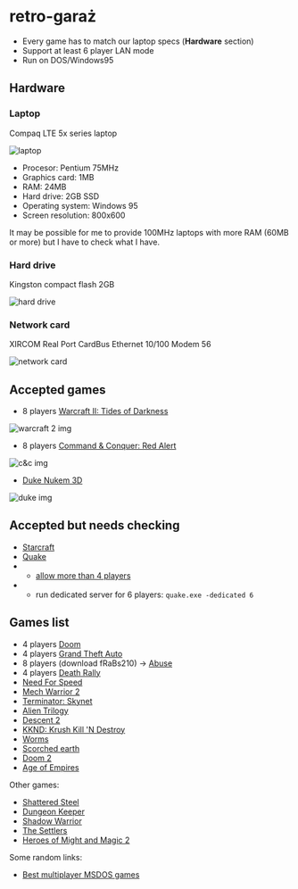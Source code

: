 # retro-garaż

* Every game has to match our laptop specs (**Hardware** section)
* Support at least 6 player LAN mode
* Run on DOS/Windows95

## Hardware
### Laptop
Compaq LTE 5x series laptop

![laptop](http://www.baber.com/baber/gifs/compaq_lte_5280_2.jpg)
* Procesor: Pentium 75MHz
* Graphics card: 1MB 
* RAM: 24MB
* Hard drive: 2GB SSD
* Operating system: Windows 95
* Screen resolution: 800x600

It may be possible for me to provide 100MHz laptops with more RAM (60MB or more) but I have to check what I have.

### Hard drive
Kingston compact flash 2GB

![hard drive](https://images-na.ssl-images-amazon.com/images/I/51QTLJpZ1ML._SY355_.jpg)

### Network card
XIRCOM Real Port CardBus Ethernet 10/100 Modem 56

![network card](https://i.ebayimg.com/images/g/BZ8AAOSwg3FUifnO/s-l300.jpg)

## Accepted games
* 8 players [Warcraft II: Tides of Darkness](https://www.google.com/search?client=ubuntu&sa=X&channel=fs&q=Warcraft+II:+Tides+of+Darkness&stick=H4sIAAAAAAAAAHWTO2_UQBSF8YqgZDZI0VAgTAoLIUSDdm2vPXYLgooIiYTa2vXYXtvjx3qMXx0tHbQ0CFo6fgX5AZQUdDRIdJQ4m7kDQdCdmTvznXOvdHd3bu3Nstlct127NXQW81orQi3j92jBtew5q-OSLfug0pqYBoUWLbPgD8lPld2z74bfr4S03Z6dKufQ3mRr0GcGQttWGebyZ5rCE-KY8NwkCz8E3TaJJzRZ6K0DmKE0EoHRmyYU0jF9Xch1NQdPo003NkTMHFdIEjEX7Cu3rADdh-kYBW1_WlWfz-HQpFYIP8yG8JUobLx5VELBGBIOKU2f5uBmJrUjm_VaX2hrs44y-YQ3kjK0MEqTGsSAcMyJKGCSyAHXBXdzifeMYQP3-tD3Qru6SQeYDmMErsNOjt7KujATXY22jMg8meESmY0YoPWaJLbQtCk78DU59TPIEDkdE9B0MPPSgkKXVhDOIms3AQMWetZX5c1kevDt55dr6qvJ6w-fPisvJ-jy_YDX-MUETY-D-qQ4Kmgc9viHgr8r6OBxUfCA9U8DtqwDelLg2-jKw7yO6x6raF_d9m3NO3r3koqQPOGPykXaewW__RftjqQdoqvqefcDWZARN0W_j5hexD3Dx2jvKMhWQcWfhPgRQg8KxgK_joscO-imen3my4vZdr287XqN3Bvof8X9dzuHq3EW47b-vazb-i9jKju_3AMAAA&ved=0ahUKEwiMqqKJ0Z_gAhWCRBUIHQ_qDDAQ-BYINA&biw=1859&bih=928)

![warcraft 2 img](https://upload.wikimedia.org/wikipedia/en/thumb/e/e3/Warcraft-2-Tides-Of-Darkness-Pc.jpg/220px-Warcraft-2-Tides-Of-Darkness-Pc.jpg)
* 8 players [Command & Conquer: Red Alert](https://www.google.com/search?client=ubuntu&sa=X&channel=fs&q=Command+%26+Conquer:+Red+Alert&stick=H4sIAAAAAAAAAHWTv4-UQBTHZeOZu9kzuYyFEa_YGGNszC6wMNCe0cqLiXfWZJcBFpgBlkF-dbbXaWtjtLXzr_D-AEsLOxsTO0sR56FntPvOvJnP9_te8nZ3bu3N-XxhmXmQ6hqLRDnLghkX92gmZvwZK6OcrVq_mFUR9bNZuOL-H1KcK7s_v-teu5bSclp2rgxQrTXYBrTlWLXUg9n4M0ngCbENeG6QpReArqvYlZostdoGTJfrscRoVRVIaRueJuWmWICnXidbCyJy25GShMwB-8LJC0C3QdJHQcNPs2jTBRyqxAzgh1ERsZaFrbsIcyjoXSwgpeHRFNyMuLTHZt3ak9rcbkI-PhHVSOlqGKVBdaJDOGaHFDBxaIPrUjjpiHf1bgv3Wte2UjuaQTuYDmMEroNmHL3Jm4DLrnpbRsY8XHfImI3ooLWSxJbUtMob8DUE9ThkCO2GSWjSGWluQqFJCghnko0TgwELXPOz8moyPfjy_dM19cXk5bsPH5WzCbp85IsSP5-g6YlfnmbHGY2CFn9T8FcFHTzKMuGz9onPVqVPTzN8G115kJZR2WIV7atD3-aioXcvqQiNJ_xeuUh7q-DX_6LdGWmH6Kr6q_uOLEmPm6LfR0wv4p7iE7R37PO1X4jHAX6I0P2MMd8royzFNrqpXp9748V8WC93WK-eewP9r7j_Zudw3c-i39a_l3Wo_wCFqN6e3AMAAA&ved=0ahUKEwjR-PiR0Z_gAhXirHEKHdeEBVUQ-BYINw&biw=1859&bih=928)

![c&c img](https://upload.wikimedia.org/wikipedia/en/thumb/7/71/Cncra-win-cover.jpg/220px-Cncra-win-cover.jpg)
* [Duke Nukem 3D](https://www.google.com/search?client=ubuntu&hs=hse&sa=X&channel=fs&q=Duke+Nukem+3D&stick=H4sIAAAAAAAAAHWTPW_UQBCG8YmgZC9I0VIgTIoTQogG3dk-e-0WBBUREgm1lfPaPtu7ts9r_NXR0kFLg6Cl41eQH0BJQUeDREeJOXYWgqB7dmfmnXdGmt2dG7tzPl-YQb8yDZaIelZEMy7u0ELM-FNWJyU77cNq1iQ0LGbxKQ__QHGmqWqJjtezM23vJxq9xdbAjue0kh27jHJVmWWQQlwL0i2yDCLgtkl9yWRptC7IDKWZShmjaSKJrhUYEtfVAnqabbZxwCJ3PYkkZh60r7yyAuk-ykYraFtpV32-gEeT2RFUWA0RKxnY-Iu4hIA5pAJcWgHNoZuV1q4a1m8DyfZmHXOVIhqlMrSwSouaxARzzI0pyKSxC12XwsuVvG8OG_g3hr6X7BkWHWA7jBH4jjq1ept3EZdTjW0ZUX646RHljZjARk1SRzJtyg76WoIGHDzEbsekaDZYeWlDoMsqMGeTtZdCAxb59mft1WR68OX7pyv6i8nLdx8-as8n6OLdUNT42QRNj8P6pDgqaBL1-JuGv2ro4GFRiJD1j0N2Wof0pMA30aX7eZ3UPdbRvr6d21509PYFHSH1wu-182pvNfz6X2q3lNohuqz_mn4gSzLKTdHvJ6bn5Z7gY7R3FPJVWIlHEX6A0L2CsTCokyLHLrquX50H6mO-PS9_e16j7jX0v-D-m53D1biL8Vr_PtZt_AcOWnbP2wMAAA&ved=0ahUKEwjxv8jJzJ_gAhX8XRUIHbMeCqkQ-BYIKw&biw=1859&bih=928)

![duke img](https://upload.wikimedia.org/wikipedia/en/thumb/6/61/Duke_Nukem_3D_Coverart.png/220px-Duke_Nukem_3D_Coverart.png)

## Accepted but needs checking
* [Starcraft](https://starcraft.fandom.com/wiki/StarCraft)
* [Quake](https://gamesystemrequirements.com/game/quake) 
* * [allow more than 4 players](https://groups.google.com/forum/#!topic/alt.games.quake2/_HUX0zUqMn8)
* * run dedicated server for 6 players: `quake.exe -dedicated 6`
## Games list
* 4 players [Doom](https://www.google.com/search?client=ubuntu&sa=X&channel=fs&q=Doom+(1993+video+game)&stick=H4sIAAAAAAAAAHWTPW_UQBCG8YmgZC9I0VIgTIoTQogG3dk-e-0WBBUREgm1lfN6fbZ3bZ_X-KujpYOWBkFLx68gP4CSgo4GiY4Sc-wYgqB7dmfmnXdGmt2dG7tzMV-YQZqaBo9lNcvZTMg7NJcz8ZRXccFPu7Cc1TEN81l0KsI_UJ5pqrpbKXS8jp9peSS3:BFESS3:BFEz_R6Cy-BnY8p1Hs2AXLxso0hRTiWpBukWXAgJs68RWTpdG4INMXZqJkjLpmCl0rMBSuywX0NJt044BF4XoKScQ9aF96RQnSHUsHK2hbaZddtoBHndoMKqyayJUKbPxFVEDA7BMJLq2AZtDNSip3HNZvAsX2Zh2JMUXWo0rfwCotahITzHE3oiCTRC50XUovG-V9s9_Av9F3nWLPsGgP2-GcwDdrx9XbomVCTTW05WT0I0yPjN6ICWxUJHEU07pooa8laSDAQ-S2XImmvZUVNgTatARzNll7CTTgzLc_a68m04Mv3z9d0V9MXr778FF7PkEX74ayws8maHocVif5UU5j1uFvGv6qoYOHeS5D3j0O-WkV0pMc30SX7mdVXHVYR_v6dm570dLbF3SExhd-r51Xe6vh1_9SuzWqHaLL-q_pe7Ikg9wU_X5iel7uCT5Ge0ehWIWlfMTwA4Tu5ZyHQRXnGXbRdf3qPBg_5tvz8rfnNeheQ_8L7r_ZOVwNuxiu9e9j3cZ_AFvD5gfbAwAA&ved=0ahUKEwib0c2g0Z_gAhXSsHEKHfjgAoYQ-BYIOg&biw=1859&bih=928)
* 4 players [Grand Theft Auto](https://www.abandonwaredos.com/abandonware-game.php?abandonware=Grand+Theft+Auto&gid=1774)
* 8 players (download fRaBs210) -> [Abuse](https://www.youtube.com/watch?v=8DKIY3luPV4)
* 4 players [Death Rally](https://www.google.com/search?client=ubuntu&hs=tre&channel=fs&q=Death+Rally&stick=H4sIAAAAAAAAAHWTP2_UQBDF8YmgZC9IkSkiTCROCCG6O3vPXrsNgooIiYTauvPaPtu7ts9r_K-jpQstDYKWjk9BPgAlBR0NEh0lx7GzKBLp3u7M_t6bsby7c29vyqczm3cRt-6yRNSTIppwQQsx4S9ZnZRs0YfVJF7wUFxou3-araBfSul4PbvQtgizx2wF2vGcVmrHLqNcvcwyaCEuhnZM5kEEum1SX2oyN1sXMENppRJjNk0kpYsDU8pVNQNPq83WDkTkricliZkH9pVXVoDuo2wTBW1f2lWfz-DQZHYEL3BDxFIW1v4sLqFgDamAlDigObjhtHbVsH4bSG2vVzFXLaJRlKGFVWJqEQvCMTemgEljF1znwssV3reGNdybQ99L7ZmYDrAdxghcR51a_fbDy6k2toyoPNzyiMpGLNBmTVJHatqUHfhiQQMOGWK3YxKaDTgvbSh0WQXhbLLyUjBgkW9_096Oxgfff329ZZyP3nz8_EV7PULXj0NR669GaHwa1mfFSUGTqNd_avoPDR08LQoRsv55yBZ1SM8K_T668Tivk7rXDbRvbOe2Zx19eM1ASJ30T9pl2gdNf_c_2gNFO0I3jb_TD2RONrgx-nfU6WXcC_0U7Z2EfBlW4lmkP0HoUcFYGNRJkesuumMcTgN1MW0SGhb-9vfacG-jq4r773eOlptdXPVv_gbW5gT3ygMAAA&sa=X&ved=0ahUKEwj1l9OxzJ_gAhVtSxUIHaCZBTsQ-BYIoAE)
* [Need For Speed](https://www.google.com/search?client=ubuntu&sa=X&channel=fs&q=The+Need+for+Speed&stick=H4sIAAAAAAAAAHWTv4-UQBTHZeOZu9kzuWBhxCs2xhgbswssDLRntPJi4p012WWABYYfyyAwdLbXaWtjtLXzr_D-AEsLOxsTO0sR542e0e478-Z93ve9zNvdubU3z-YL0pTd1tBpzOpZEc4ydo8UbJY9o3Vc0hUPqlkTk6CYRass-EOyc2X3Z7rh87WQtsvpuTJCdW7SDWjbtVuhbasMc5mZpvAEOyY8N_HSD0G3TeIJjZd66wCmL41EYPSmCYV0TF8XclMtoKbRplsbLGaOKySOqAvlK7esAM3DdLCCxkyr4vkCDk1qhZBhNpitRWDrLaISAkafMHBp-iSHamZSO7JZr_WFtrabKJNPWCMpfQujNImBDTBHnYgAJokcqLpkbi7xntFv4V7vORfa1U3Sw3QoxXAddnL0VtaFmehqKEux9JMZLpbesAFar3FiCz3-I_DMiJ-Bh8jpqICmvZmXFgS6tAJzFt64CRSgoWd9Vl5Npgdfvn-6pr2YvHz34aNyNkGXjwJWq88naHoS1KfFdostarczyćcUHikKvfFPWrgg4eFQULKH8S0FUdkNNCvY2uPMjruOaqhva1sW9r0ZG7lzSE5El9r1ykvVXU1_-i3ZG0Q3RV-9V9j5d4wE3R76NKLuKeqido7zjI1kHFHofqQ4TuF5QGfh0Xueqgm9r1uS8v5uN6eeN6Ddwb6H_B_Tc7h-thFsO2_r2sY_wHKxFKtNwDAAA&ved=0ahUKEwjnzdWQ2J_gAhU3QxUIHZqwBvMQ-BYIrwE&biw=1859&bih=928)
* [Mech Warrior 2](https://www.myabandonware.com/game/mechwarrior-2-31st-century-combat-34i)
* [Terminator: Skynet](https://www.myabandonware.com/game/skynet-a1b)
* [Alien Trilogy](https://www.myabandonware.com/game/alien-trilogy-294)
* [Descent 2](https://gamesnostalgia.com/en/game/descent-ii)
* [KKND: Krush Kill 'N Destroy](https://www.gog.com/game/krush_kill_n_destroy_xtreme)
* [Worms](https://playclassic.games/game/play-worms-online/)
* [Scorched earth](https://playclassic.games/game/play-scorched-earth-online/)
* [Doom 2](https://playclassic.games/game/play-doom-ii-hell-earth-online/)
* [Age of Empires](https://www.classicdosgames.com/game/Age_of_Empires.html)

Other games:

* [Shattered Steel](https://www.youtube.com/watch?v=Wbtsc5ikHu4)
* [Dungeon Keeper](https://www.youtube.com/watch?v=mqF9RppF78s)
* [Shadow Warrior](https://www.youtube.com/watch?v=ij2QOV4Hbyg)
* [The Settlers](https://www.youtube.com/watch?v=g4sb9j3GQnA)
* [Heroes of Might and Magic 2](https://www.youtube.com/watch?v=R4ghV9udBv4)

Some random links:
* [Best multiplayer MSDOS games](https://www.youtube.com/watch?v=wspa6GWalwU)

